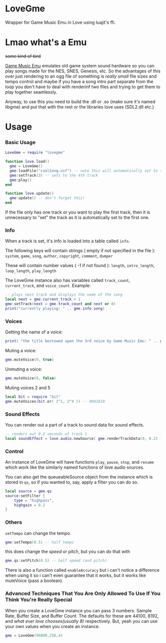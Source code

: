 # LoveGme
Wrapper for Game Music Emu in Love using luajit's ffi.

# Lmao what's a Emu
~~some kind of bird~~

[Game Music Emu](https://bitbucket.org/mpyne/game-music-emu/wiki/Home) emulates old game system sound hardware so you can play songs made for the NES, SNES, Genesis, etc. So the advantages of this over just rendering to an ogg file of something is *really small* file sizes and tempo control and maybe if you have a song intro part separate from the loop you don't have to deal with renderinf two files and trying to get them to play together seamlessly. 

Anyway, to use this you need to build the .dll or .so (make sure it's named libgme) and put that with the rest or the libraries love uses (SDL2.dll etc.)

# Usage
### Basic Usage
```Lua
LoveGme = require "lovegme"

function love.load()
  gme = LoveGme()
  gme:loadFile("coolSong.nsf") -- note this will automatically set to the 1st track
  gme:setTrack(3) -- sets to the 4th track
  gme:play()
end

function love.update()
  gme:update() -- don't forget this!
end 
```
If the file only has one track or you want to play the first track, then it is unnecessary to "set" the track as it is automatically set to the first one. 
### Info
When a track is set, it's info is loaded into a table called `info`.

The following keys will contain strings ( empty if not specified in the file ): `system`, `game`, `song`, `author`, `copyright`, `comment`, `dumper`

These will contain number values ( -1 if not found ): `length`, `intro_length`, `loop_length`, `play_length`

The LoveGme instance also has variables called `track_count`, `current_track`, and `voice_count`. Example:
```Lua
-- plays next track and displays the name of the song
local next = gme.current_track + 1
gme:setTrack(next < gme.track_count and next or 0)
print("currently playing: " .. gme.info.song)
```
### Voices
Getting the name of a voice:
```Lua
print( "the title bestowed upon the 3rd voice by Game Music Emu: " .. gme:getVoiceName(2) )
```
Muting a voice:
```Lua
gme.muteVoice(0, true)
```
Unmuting a voice:
```Lua
gme.muteVoice(0, false)
```
Muting voices 2 and 5
```Lua
local bit = require "bit"
gme.muteVoices(bit.or( 2^1, 2^4 )) -- 0b01010
```
### Sound Effects
You can render out a part of a track to sound data for sound effects.
```Lua
-- renders out 0.2 seconds of track 1
local soundEffect = love.audio.newSource( gme.renderTrackData(0, 0.2) )
```
### Control
An instance of LoveGme will have functions `play`, `pause`, `stop`, and `resume` which work like the similarly named functions of love audio sources.

You can also get the queueableSource object from the instance which is stored in `qs`, so if you wanted to, say, apply a filter you can do so.
```Lua
local source = gme.qs
source:setFilter {
	type = "highpass",
    highgain = 0.2
}
```
### Others
`setTempo` can change the tempo. 
```Lua
gme:setTempo(0.5) -- half tempo
```
this does change the *speed* or pitch, but you can do that with
```Lua
gme.qs:setPitch(0.5) -- half speed (and pitch)
```
There is also a function called `enableAccuracy` but i can't notice a difference when using it so i can't even guarantee that it works, but it works like muteVoice (pass a boolean).
### Advanced Techniques That You Are Only Allowed To Use If You Think You're Really Special
When you create a LoveGme instance you can pass 3 numbers. Sample Rate, Buffer Size, and Buffer Count.
The defaults for these are 44100, 8192, and *what ever love chooses(usually 8)* respectively. But, yeah you can use your own values when you create an instance.
```Lua
gme = LoveGme(96000,256,4)
```
